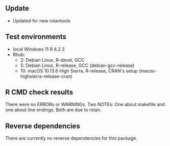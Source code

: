 ## Update

* Updated for new rstantools

## Test environments
* local Windows 11 R 4.2.3
* Rhub:
  * 2: Debian Linux, R-devel, GCC
  * 5: Debian Linux, R-release, GCC (debian-gcc-release)
  * 10: macOS 10.13.6 High Sierra, R-release, CRAN's setup (macos-highsierra-release-cran)

## R CMD check results
There were no ERRORs or WARNINGs. Two NOTEs: One about makefile and one about
line endings. Both are due to rstan.

## Reverse dependencies
There are currently no reverse dependencies for this package.
